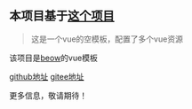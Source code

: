 ## 本项目基于[这个项目](https://github.com/coderwhy/hy-vue-temp)
> 这是一个vue的空模板，配置了多个vue资源

该项目是[beow](https://github.com/graylogo/beow_cli)的vue模板

[github地址](https://github.com/graylogo/hy-vue-temp)
[gitee地址](https://gitee.com/graylogo/vue-temp)

更多信息，敬请期待！